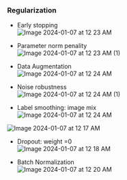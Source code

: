

### Regularization

- Early stopping</br>
![Image 2024-01-07 at 12 23 AM](https://github.com/scottmsoh/ref_deep_leraning/assets/112598791/cfb0b01a-031c-43d7-b5ff-54bd1d29e220)

- Parameter norm penality</br>
![Image 2024-01-07 at 12 23 AM (1)](https://github.com/scottmsoh/ref_deep_leraning/assets/112598791/89e5429e-64f0-4159-a1e5-91df86e88700)

- Data Augmentation</br>
![Image 2024-01-07 at 12 24 AM](https://github.com/scottmsoh/ref_deep_leraning/assets/112598791/86141d38-fdf0-427a-a202-dae851c31861)

- Noise robustness</br>
![Image 2024-01-07 at 12 24 AM (1)](https://github.com/scottmsoh/ref_deep_leraning/assets/112598791/91382f62-2527-4ba1-a26d-4657d2b1a3be)

- Label smoothing: image mix</br>
![Image 2024-01-07 at 12 24 AM](https://github.com/scottmsoh/ref_deep_leraning/assets/112598791/9f4c7dd0-74dd-4f31-826e-9165071b0531)

![Image 2024-01-07 at 12 17 AM](https://github.com/scottmsoh/ref_deep_leraning/assets/112598791/ffbd4add-2892-4667-a451-e6bfc0826ece)

- Dropout: weight =0</br>
![Image 2024-01-07 at 12 18 AM](https://github.com/scottmsoh/ref_deep_leraning/assets/112598791/1e22b985-e2a3-467e-97fa-d69ae01d0b75)

- Batch Normalization</br>
![Image 2024-01-07 at 12 20 AM](https://github.com/scottmsoh/ref_deep_leraning/assets/112598791/d9ef7877-f7a1-4290-a2bc-81a824baba91)
